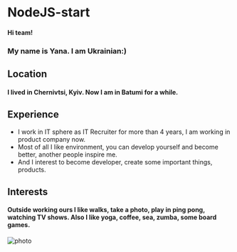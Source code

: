 # NodeJS-start
#### Hi team!
### My name is Yana. I am Ukrainian:) 
## Location
#### I lived in Chernivtsi, Kyiv. Now I am in Batumi for a while.
## Experience
+ I work in IT sphere as IT Recruiter for more than 4 years, I am working in product company now. 
+ Most of all I like environment, you can develop yourself and become better, another people inspire me. 
+ And I interest to become developer, create some important things, products.
## Interests
#### Outside working ours I like walks, take a photo, play in ping pong, watching TV shows. Also I like yoga, coffee, sea, zumba, some board games.
![photo](https://images.squarespace-cdn.com/content/v1/59e24d3790bade29a3af48e2/1545076346980-JND88KMD6OVB38E22NGK/Dream+Science+1.jpg?format=1000w)


